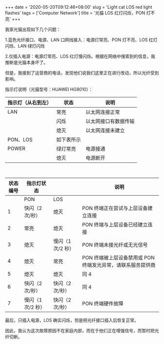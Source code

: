 +++
date = '2020-05-20T09:12:46+08:00'
slug = 'Light cat LOS red light flashes'
tags = ['Computer Network']
title = '光猫 LOS 红灯闪烁，PON 灯不亮'
+++

我家光猫出现如下几个问题：

1.蓝色光纤接口、电源、LAN 口网线接入：电源灯常亮、PON 灯不亮、LOS 红灯闪烁、LAN 绿灯闪烁

2.仅插入电源：电源灯常亮、LOS 红灯慢闪烁。根据在网络中搜索到的信息，我推断是光猫本身坏了。

但是，我接到了运营商的电话，发现他们说我们这里正在进行改动，所以光纤受到影响。

指示灯说明（光猫型号：HUAWEI HG8010）：

| 指示灯（从右到左） | 状态       | 说明                 |
| ------------------ | ---------- | -------------------- |
| LAN                | 常亮       | 以太网连接正常       |
|                    | 闪烁       | 以太网接口有数据传输 |
|                    | 熄灭       | 以太网连接未建立     |
| PON、LOS           | 如下表所示 |                      |
| POWER              | 绿灯常亮   | 电源接通             |
|                    | 熄灭       | 电源断开             |

</br>

| 状态编号 | 指示灯状态        |                   | 说明                                                        |
| -------- | ----------------- | ----------------- | ----------------------------------------------------------- |
|          | PON               | LOS               |                                                             |
| 1        | 快闪（2 次/秒）   | 熄灭              | PON 终端正在尝试与上层设备建立连接                          |
| 2        | 常亮              | 熄灭              | PON 终端与上层设备已经建立连接                              |
| 3        | 熄灭              | 慢闪（1 次/2 秒） | PON 终端未接光纤或无光信号                                  |
| 4        | 熄灭              | 常亮              | PON 终端被上层设备禁用或 PON 终端发光异常，请联系服务提供商 |
| 5        | 熄灭              | 熄灭              | 同 4                                                        |
| 6        | 快闪（2 次/秒）   | 快闪（2 次/秒）   | 同 4                                                        |
| 7        | 慢闪（1 次/2 秒） | 快闪（2 次/秒）   | PON 终端硬件故障                                            |

最后，只插入电源，LOS 确实闪烁，但是把光纤接口插入后恢复正常。

因此，我认为这次故障原因不在家庭内部，而在于他们正在增强信号，而暂时把光纤切断。
